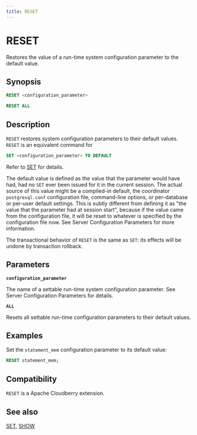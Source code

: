 ```yaml
---
title: RESET
---
```


# RESET

Restores the value of a run-time system configuration parameter to the default value.

## Synopsis

```sql
RESET <configuration_parameter>

RESET ALL
```

## Description

`RESET` restores system configuration parameters to their default values. `RESET` is an equivalent command for

``` sql
SET <configuration_parameter> TO DEFAULT
```

Refer to [SET](/docs/sql-stmts/set.md) for details.

The default value is defined as the value that the parameter would have had, had no `SET` ever been issued for it in the current session. The actual source of this value might be a compiled-in default, the coordinator `postgresql.conf` configuration file, command-line options, or per-database or per-user default settings. This is subtly different from defining it as "the value that the parameter had at session start", because if the value came from the configuration file, it will be reset to whatever is specified by the configuration file now. See Server Configuration Parameters for more information.

The transactional behavior of `RESET` is the same as `SET`: its effects will be undone by transaction rollback.

## Parameters

**`configuration_parameter`**

The name of a settable run-time system configuration parameter. See Server Configuration Parameters for details.

**`ALL`**

Resets all settable run-time configuration parameters to their default values.

## Examples

Set the `statement_mem` configuration parameter to its default value:

```sql
RESET statement_mem; 
```

## Compatibility

`RESET` is a Apache Cloudberry extension.

## See also

[SET](/docs/sql-stmts/set.md), [SHOW](/docs/sql-stmts/show.md)
